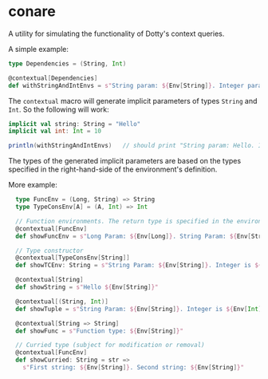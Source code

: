 # conare
A utility for simulating the functionality of Dotty's context queries.

A simple example:

```scala
type Dependencies = (String, Int)

@contextual[Dependencies]
def withStringAndIntEnvs = s"String param: ${Env[String]}. Integer param: ${Env[Int]}"
```

The `contextual` macro will generate implicit parameters of types `String` and `Int`. So the following will work:

```scala
implicit val string: String = "Hello"
implicit val int: Int = 10

println(withStringAndIntEnvs)   // should print "String param: Hello. Integer param: 10"
```

The types of the generated implicit parameters are based on the types specified in the right-hand-side of the environment's definition. 

More example:
```scala
  type FuncEnv = (Long, String) => String
  type TypeConsEnv[A] = (A, Int) => Int

  // Function environments. The return type is specified in the environment.
  @contextual[FuncEnv]
  def showFuncEnv = s"Long Param: ${Env[Long]}. String Param: ${Env[String]}"

  // Type constructor
  @contextual[TypeConsEnv[String]]
  def showTCEnv: String = s"String Param: ${Env[String]}. Integer is ${Env[Int]}. Param: $x"

  @contextual[String]
  def showString = s"Hello ${Env[String]}"

  @contextual[(String, Int)]
  def showTuple = s"String Param: ${Env[String]}. Integer is ${Env[Int]}"

  @contextual[String => String]
  def showFunc = s"Function type: ${Env[String]}"

  // Curried type (subject for modification or removal)
  @contextual[FuncEnv]
  def showCurried: String = str =>
    s"First string: ${Env[String]}. Second string: ${Env[String]}"
```
